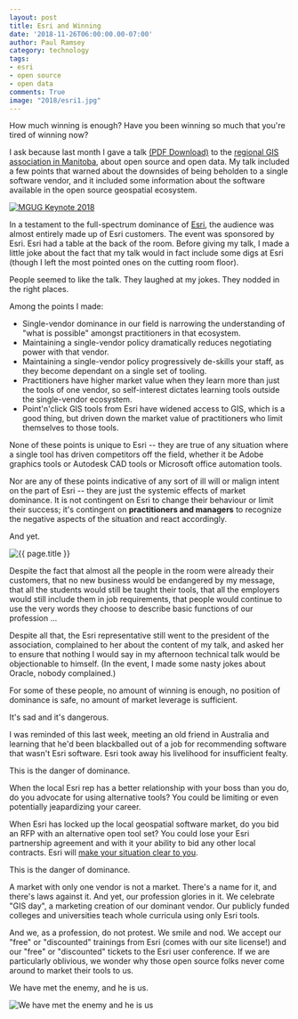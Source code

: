```yaml
---
layout: post
title: Esri and Winning
date: '2018-11-26T06:00:00.00-07:00'
author: Paul Ramsey
category: technology
tags:
- esri
- open source
- open data
comments: True
image: "2018/esri1.jpg"
---
```


How much winning is enough? Have you been winning so much that you're tired of winning now?

I ask because last month I gave a talk [(PDF Download)](http://s3.cleverelephant.ca/2018-manitoba-gis.pdf) to the [regional GIS association in Manitoba](http://mgug.ca), about open source and open data. My talk included a few points that warned about the downsides of being beholden to a single software vendor, and it included some information about the software available in the open source geospatial ecosystem.

<a href="http://s3.cleverelephant.ca/2018-manitoba-gis.pdf"><img src="{{ site.images }}/2018/esri2.jpg" alt="MGUG Keynote 2018" /></a>

In a testament to the full-spectrum dominance of [Esri](https://esri.com), the audience was almost entirely made up of Esri customers. The event was sponsored by Esri. Esri had a table at the back of the room. Before giving my talk, I made a little joke about the fact that my talk would in fact include some digs at Esri (though I left the most pointed ones on the cutting room floor).

People seemed to like the talk. They laughed at my jokes. They nodded in the right places.

Among the points I made:

* Single-vendor dominance in our field is narrowing the understanding of "what is possible" amongst practitioners in that ecosystem.
* Maintaining a single-vendor policy dramatically reduces negotiating power with that vendor.
* Maintaining a single-vendor policy progressively de-skills your staff, as they become dependant on a single set of tooling.
* Practitioners have higher market value when they learn more than just the tools of one vendor, so self-interest dictates learning tools outside the single-vendor ecosystem.
* Point'n'click GIS tools from Esri have widened access to GIS, which is a good thing, but driven down the market value of practitioners who limit themselves to those tools.

None of these points is unique to Esri -- they are true of any situation where a single tool has driven competitors off the field, whether it be Adobe graphics tools or Autodesk CAD tools or Microsoft office automation tools.

Nor are any of these points indicative of any sort of ill will or malign intent on the part of Esri -- they are just the systemic effects of market dominance. It is not contingent on Esri to change their behaviour or limit their success; it's contingent on **practitioners and managers** to recognize the negative aspects of the situation and react accordingly.

And yet.

<img src="{{ site.images }}{{ page.image }}" alt="{{ page.title }}" />

Despite the fact that almost all the people in the room were already their customers, that no new business would be endangered by my message, that all the students would still be taught their tools, that all the employers would still include them in job requirements, that people would continue to use the very words they choose to describe basic functions of our profession ... 

Despite all that, the Esri representative still went to the president of the association, complained to her about the content of my talk, and asked her to ensure that nothing I would say in my afternoon technical talk would be objectionable to himself. (In the event, I made some nasty jokes about Oracle, nobody complained.)

For some of these people, no amount of winning is enough, no position of dominance is safe, no amount of market leverage is sufficient.

It's sad and it's dangerous.

I was reminded of this last week, meeting an old friend in Australia and learning that he'd been blackballed out of a job for recommending software that wasn't Esri software. Esri took away his livelihood for insufficient fealty. 

This is the danger of dominance. 

When the local Esri rep has a better relationship with your boss than you do, do you advocate for using alternative tools? You could be limiting or even potentially jeapardizing your career.

When Esri has locked up the local geospatial software market, do you bid an RFP with an alternative open tool set? You could lose your Esri partnership agreement and with it your ability to bid any other local contracts. Esri will [make your situation clear to you](https://www.appgeo.com/breaking-up-is-hard-to-do/).

This is the danger of dominance. 

A market with only one vendor is not a market. There's a name for it, and there's laws against it. And yet, our profession glories in it. We celebrate "GIS day", a marketing creation of our dominant vendor. Our publicly funded colleges and universities teach whole curricula using only Esri tools. 

And we, as a profession, do not protest. We smile and nod. We accept our "free" or "discounted" trainings from Esri (comes with our site license!) and our "free" or "discounted" tickets to the Esri user conference. If we are particularly oblivious, we wonder why those open source folks never come around to market their tools to us.

We have met the enemy, and he is us.

<img src="https://upload.wikimedia.org/wikipedia/en/4/49/Pogo_-_Earth_Day_1971_poster.jpg" alt="We have met the enemy and he is us" />

